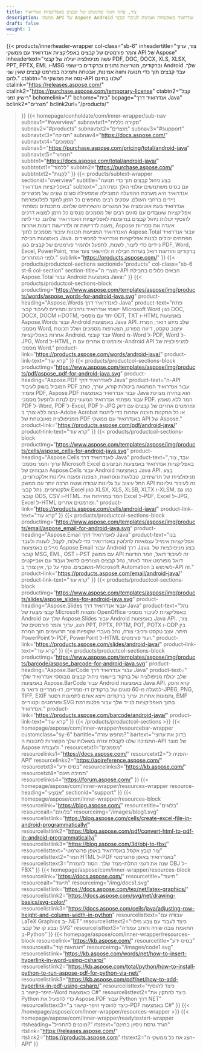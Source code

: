 ```yaml
---
title: צור, ערוך והמר פורמטים של קבצים באפליקציות אנדרואיד
description: ממשקי API של Aspose Android מאפשרים לך לפתח אפליקציות אנדרואיד מאובטחות ואמינות לעיבוד קובצי PDF, מסמכי Word, גיליונות אלקטרוניים, מצגות, ברקודים ומיילים.
draft: false
weight: 1
---
```

{{< products/innerheader-wrapper col-class="sb-6"
  inheadertitle="צור, ערוך והמר פורמטים של קבצים באפליקציות אנדרואיד עם ממשקי API של Aspose"
  inheadertext="עשה מניפולציה יעילה של קבצי PDF, DOC, DOCX, XLS, XLSX, PPT, PPTX, EML ו-MSG וברקודים, מטריצות נתונים וברקודים ביישומי Android שלך. עבד קבצים תוך כדי תנועה וחווה אמינות, אבטחה ותמיכה בפורמט קבצים שאין שני להם."
  ctabtn="נסה את ממשקי ה-API שלנו בחינם"
  ctalink="https://releases.aspose.com/"
  ctalink2="https://purchase.aspose.com/temporary-license"
  ctabtn2="קבל רישיון זמני"
  bchomelink="/"
  bchome="בית"
  bcpage="אנדרואיד דרך Java"
  bclink2="מוצרים"
  bclink2url="/products/"
>}}
  {{< homepage/conholdate/com/inner-wrapper/sub-nav 
subnav1="#overview"
subnavtxt1="סקירה כללית" 
subnav2="#products"
subnavtxt2="מוצרים" 
subnav3="#support"
subnavtxt3="תמיכה" 
subnav4="https://docs.aspose.com/"
subnavtxt4="מסמכים" 
subnav5="https://purchase.aspose.com/pricing/total/android-java"
subnavtxt5="תמחור" 
subbtn1="https://docs.aspose.com/total/android-java/"
subbtntxt1="לִלמוֹד"
subbtn2="https://purchase.aspose.com/"
subbtntxt2="לִקְנוֹת"
>}}
   {{< products/subtext-wrapper
   sectionid="overview" 
   subtitle="בצע ניהול קבצים תוך כדי תנועה באפליקציות אנדרואיד"
   subtext="עם בסיס משתמשים עולמי הולך ומתרחב, אנדרואיד היא מערכת ההפעלה המובילה שמפעילה סוגים שונים של מכשירים ניידים ברחבי העולם. עסקים רבים מחפשים כל הזמן למקד לפלטפורמת אנדרואיד בעת אוטומציה של המוצרים והשירותים שלהם. מתכנתים ומפתחי אפליקציות שעובדים עם סוגים רבים של מסמכים מנסים כל הזמן למצוא דרכים להוסיף יכולות ניהול קבצים במיומנות לאפליקציות האנדרואיד שלהם. כדי לתת מענה לדרישות זה ולדרישות דומות אחרות, Aspose איגדה את ספריות האנדרואיד המציעות תכונות עיבוד מסמכים לתוך Aspose.Total עבור אנדרואיד באמצעות חבילת Java. מפתחים יכולים לבנות אפליקציות אנדרואיד למכשירים ניידים כדי ליצור, לשנות, לתפעל ולהמיר פורמטים של קבצים כגון PDF, Word, Excel, PowerPoint, ברקודים והודעות דואל בעזרת חבילה זו ולהישאר צעד אחד לפני המתחרים."
   sublink="https://products.aspose.com/"
>}} 
{{< products/productcol-sections
sectionid="products" 
col-class="sb-6 st-6 col-section"
section-title="מוצרי ה-API הבאים כלולים בחבילת Aspose.Total עבור Android באמצעות Java:"
>}}
{{< products/productcol-sections-block
productimg="https://www.aspose.com/templates/aspose/img/products/words/aspose_words-for-android-java.svg"
product-heading="Aspose.Words לאנדרואיד דרך Java"
product-text="פתח יישומי אנדרואיד נרחבים ומהירים לעיבוד קבצי Microsoft Word כגון DOC, DOCX, DOCM ו-DOTM, יחד עם מסמכי ODT, TXT ו-HTML באמצעות Aspose.Words עבור Android באמצעות Java API. שלב מיזוג דואר, המרת מסמכי Word, עיצוב טקסט, דיווח מפורט, הצטרפות מסמכים ושלל תכונות אחרות באפליקציות Android. עבד קובצי Word מ-Word ל-PDF, Word ל-JPG, Word ל-HTML, ופורמטים אחרים עם ה-Android API למניפולציה של מסמכי Word."
product-link="https://products.aspose.com/words/android-java/" 
product-link-text="קרא עוד"
>}}
{{< products/productcol-sections-block
productimg="https://www.aspose.com/templates/aspose/img/products/pdf/aspose_pdf-for-android-java.svg"
product-heading="Aspose.PDF לאנדרואיד דרך Java"
product-text="ה-API המוביל בשוק לעיבוד PDF עבור אנדרואיד המתגאה ביכולות קורא, עורך, כותב וממיר PDF, Aspose.PDF עבור אנדרואיד באמצעות Java הוא בחירה מצוינת עבור מפתחי אנדרואיד המעוניינים לנתח ולתפעל מסמכי PDF. המר ללא מאמץ PDF ל-Word, PDF ל-Excel, PDF ל-JPG ופורמטים אחרים של קבצים עם דיוק גבוה ללא צורך ב-Adobe Acrobat או כל התקנות תוכנה אחרות כדי ליהנות ממניפולציה מאובטחת של PDF באנדרואיד עם ממשקי API של Aspose."
product-link="https://products.aspose.com/pdf/android-java/" 
product-link-text="קרא עוד"
>}}
{{< products/productcol-sections-block
productimg="https://www.aspose.com/templates/aspose/img/products/cells/aspose_cells-for-android-java.svg"
product-heading="Aspose.Cells לאנדרואיד דרך Java"
product-text="עבד, צור, ערוך והמר מסמכי Microsoft Excel באפליקציות אנדרואיד באמצעות הביצועים הגבוהים של Aspose.Cells עבור Android באמצעות Java API. בצע מניפולציות של תרשימים, טבלאות ונוסחאות, הצפנה ופענח גיליונות אלקטרוניים, החל עיצוב על גליונות עבודה ועשה הרבה יותר עם ממשק API זה לעיבוד גיליונות אלקטרוניים. נהל קבצי Excel כגון XLSX, XLS, XLSB, XLTX ו-XLSM, כמו גם קובצי ODS, CSV ו-HTML. המר במהירות את Excel ל-PDF, Excel ל-JPG, Excel ל-HTML ופורמטים אחרים."
product-link="https://products.aspose.com/cells/android-java/" 
product-link-text="קרא עוד"
>}}
{{< products/productcol-sections-block
productimg="https://www.aspose.com/templates/aspose/img/products/email/aspose_email-for-android-java.svg"
product-heading="Aspose.Email לאנדרואיד דרך Java"
product-text="בנו אפליקציות אימייל עצמאיות לחלוטין באנדרואיד כדי לשלוח, לקבל, לשנות ולעבד מיילים באמצעות Aspose.Email עבור Android דרך Java. בצע מניפולציות של קובצי MSG, EML, OST ו-PST עם ממשק API זה לעיבוד דואל, המר הודעות דואל מפורמט אחד לאחר, נהל קבצים מצורפים לדואל ועבוד עם אובייקטים משובצים. נוסף על כך, אין צורך ב-Microsoft Automation לשימוש ב-API זה."
product-link="https://products.aspose.com/email/android-java/" 
product-link-text="קרא עוד"
>}}
{{< products/productcol-sections-block
productimg="https://www.aspose.com/templates/aspose/img/products/slides/aspose_slides-for-android-java.svg"
product-heading="Aspose.Slides עבור אנדרואיד דרך Java"
product-text="נהל קבצי מצגת של Microsoft ומצגות OpenOffice באפליקציות לעיבוד מסמכי Android שלך עם Aspose.Slides עבור Android באמצעות Java API. צור, הצג, ערוך והמר פורמטים של PPT, PPTX, PPTM, POT, POTX ו-ODP בין היתר. עצב טקסט ורכיבי צורה, נהל מעברי שקופיות וצור תרשימים תוך המרת PowerPoint ל-PDF, PowerPoint ל-HTML ועוד פורמטים."
product-link="https://products.aspose.com/slides/android-java/" 
product-link-text="קרא עוד"
>}}
{{< products/productcol-sections-block
productimg="https://www.aspose.com/templates/aspose/img/products/barcode/aspose_barcode-for-android-java.svg"
product-heading="Aspose.BarCode עבור אנדרואיד דרך Java"
product-text=" שלב יכולת מניפולציה של ברקוד ביישומי ניהול קבצים מבוססי אנדרואיד שלך באמצעות Aspose.BarCode עבור Android באמצעות Java API. קרא והפק למעלה מ-60 סוגים של ברקודים דו-ממדיים, דו-ממדיים ודואר מ-JPEG, PNG, TIFF, EXIF ותמונות אחרות. ערוך ברקודים וייצא אותם לתמונות רסטר, EMF ופורמטים וקטוריים SVG בתוך האפליקציות לנייד שלך עבור פלטפורמת אנדרואיד."
product-link="https://products.aspose.com/barcode/android-java/" 
product-link-text="קרא עוד"
>}} 
{{< /products/productcol-sections >}}
{{< homepage/aspose/com/inner-wrapper/resourcebar-wrapper
customclass="sy-6"
bartitle="מחפש עזרה?"
bartext="בדוק את ערוצי התמיכה שלנו לקבלת עזרה בשאלות שלך הקשורות לתכונות ה-API של מוצר Aspose ולעבודה."
resourcetxt1="מסמכים"
resourcelinks1="https://docs.aspose.com/"
resourcetxt2="הפניה ל-API"
resourcelinks2="https://apireference.aspose.com/"
resourcetxt3="בסיס ידע"
resourcelinks3="https://kb.aspose.com/"
resourcetxt4="תמיכה חינם"
resourcelinks4="https://forum.aspose.com/"
>}}
{{< homepage/aspose/com/inner-wrapper/resources-wrapper
resource-heading="אֶמְצָעִי"
sectionid="support"
>}}
{{< homepage/aspose/com/inner-wrapper/resources-block
resourcelink="https://blog.aspose.com/"
resourcetitle="בלוגים"
resourcealt="בלוגים"
resourceimg="/images/blog1.svg"
resourcelistlink="https://blog.aspose.com/cells/create-excel-file-in-android-programmatically/"
resourcelistlink2="https://blog.aspose.com/pdf/convert-html-to-pdf-in-android-programmatically/"
resourcelistlink3="https://blog.aspose.com/3d/obj-to-fbx/"
resourcelisttext="צור קובץ אקסל באנדרואיד באופן פרוגרמטי"
resourcelisttext2="המר HTML ל-PDF באנדרואיד באופן פרוגרמטי"
resourcelisttext3="שנה את דגמי התלת-ממד שלך: הסוד להמרת OBJ ל-FBX"
>}}
{{< homepage/aspose/com/inner-wrapper/resources-block
resourcelink="https://docs.aspose.com/"
resourcetitle="תיעוד"
resourcealt="תיעוד"
resourceimg="/img/docs1.svg"
resourcelistlink="https://docs.aspose.com/tex/net/latex-graphics/"
resourcelistlink2="https://docs.aspose.com/svg/net/drawing-basics/svg-color/"
resourcelistlink3="https://docs.aspose.com/cells/java/adjusting-row-height-and-column-width-in-python"
resourcelisttext="עבודה עם LaTeX Graphics ב-.NET"
resourcelisttext2="כיצד לעבוד עם צבע מילוי וצבע קו של קבצי SVG"
resourcelisttext3="התאמת גובה שורה ורוחב עמודה ב-Python"
>}}
{{< homepage/aspose/com/inner-wrapper/resources-block
resourcelink="https://kb.aspose.com/"
resourcetitle="בסיס ידע"
resourcealt="דוגמאות קוד"
resourceimg="/images/code1.svg"
resourcelistlink="https://kb.aspose.com/words/net/how-to-insert-hyperlink-in-word-using-csharp/"
resourcelistlink2="https://kb.aspose.com/total/python/how-to-install-python-to-run-aspose-pdf-for-python-via-net/"
resourcelistlink3="https://kb.aspose.com/pdf/net/how-to-add-hyperlink-in-pdf-using-csharp/"
resourcelisttext="כיצד להוסיף היפר-קישור ב-Word באמצעות C#"
resourcelisttext2="כיצד להתקין את Python כדי להפעיל את Aspose.PDF עבור Python דרך NET"
resourcelisttext3="כיצד להוסיף היפר-קישור ב-PDF באמצעות C#"
>}}
{{< /homepage/aspose/com/inner-wrapper/resources-wrapper >}}
{{< homepage/aspose/com/inner-wrapper/readytostart-wrapper
rtsheading="מוכנים להתחיל?"
rtstext="הורד גרסת ניסיון בחינם"
rtslink="https://releases.aspose.com/"
rtslink2="https://products.aspose.com"
rtstext2="הצג את כל ממשקי ה-API"
>}}
